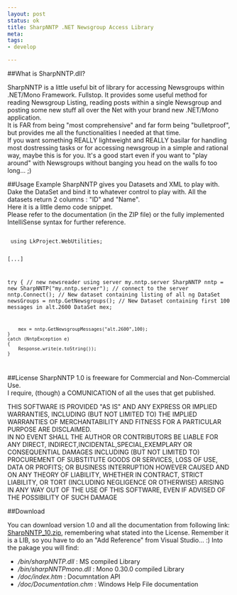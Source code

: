```yaml
--- 
layout: post
status: ok
title: SharpNNTP .NET Newsgroup Access Library
meta: 
tags:
- develop

---
```

##What is SharpNNTP.dll?

SharpNNTP is a little useful bit of library for accessing Newsgroups within .NET/Mono Framework. Fullstop.
It provides some useful method for reading Newsgroup Listing, reading posts within a single Newsgroup and posting some new stuff all over the Net with your brand new .NET/Mono application.  
It is FAR from being "most comprehensive" and far form being "bulletproof", but provides me all the functionalities I needed at that time.  
If you want something REALLY lightweight and REALLY basilar for handling most dostressing tasks or for accessing newsgroup in a simple and rational way, maybe this is for you. It's a good start even if you want to "play around" with Newsgroups without banging you head on the walls fo too long... ;)

##Usage Example
SharpNNTP gives you Datasets and XML to play with. Dake the DataSet and bind it to whatever control to play with.
All the datasets return 2 columns : "ID" and "Name".  
Here it is a little demo code snippet.  
Please refer to the documentation (in the ZIP file) or the fully implemented IntelliSense syntax for further reference.  



<code lang="csharp">
 using LkProject.WebUtilities;

 [...]

 try
 	{
		// new newsreader using server my.nntp.server
		SharpNNTP nntp = new SharpNNTP("my.nntp.server");
		// connect to the server
		nntp.Connect();
		// New dataset containing listing of all ng
		DataSet newsGroups = nntp.GetNewsgroups();
		// New Dataset containing first 100 messages in alt.2600
		DataSet mex;

		mex = nntp.GetNewsgroupMessages("alt.2600",100);
	}
	catch (NntpException e)
	{
		Response.write(e.toString());
	}
</code>

##License
SharpNNTP 1.0 is freeware for Commercial and Non-Commercial Use.  
I require, (though) a COMUNICATION of all the uses that get published.  
  
THIS SOFTWARE IS PROVIDED "AS IS" AND ANY EXPRESS OR IMPLIED
WARRANTIES, INCLUDING (BUT NOT LIMITED TO) THE IMPLIED WARRANTIES OF MERCHANTABILITY AND FITNESS FOR A PARTICULAR PURPOSE ARE DISCLAIMED.  
IN NO EVENT SHALL THE AUTHOR OR CONTRIBUTORS BE LIABLE FOR ANY DIRECT, INDIRECT,INCIDENTAL,SPECIAL,EXEMPLARY OR CONSEQUENTIAL DAMAGES INCLUDING (BUT NOT LIMITED TO) PROCUREMENT OF SUBSTITUTE GOODS OR SERVICES, LOSS OF USE, DATA OR PROFITS; OR BUSINESS INTERRUPTION HOWEVER CAUSED AND ON ANY THEORY OF LIABILITY, WHETHER IN CONTRACT, STRICT LIABILITY, OR TORT (INCLUDING NEGLIGENCE OR OTHERWISE) ARISING IN ANY WAY OUT OF THE USE OF THIS SOFTWARE, EVEN IF ADVISED OF THE POSSIBILITY OF SUCH DAMAGE  

##Download

You can download version 1.0 and all the documentation from following link: [SharpNNTP_10.zip](/download/SharpNNTP_10.zip), remembering what stated into the License. Remember it is a LIB, so you have to do an "Add Reference" from Visual Studio... :)
Into the pakage you will find:

*  */bin/sharpNNTP.dll* : MS compiled Library
*   */bin/sharpNNTPmono.dll* : Mono 0.30.0 compiled Library
*  */doc/index.htm* : Documntation API
*  */doc/Documentation.chm* : Windows Help File documentation 
